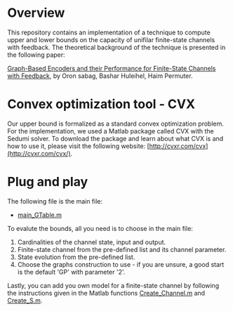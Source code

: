 # Overview
This repository contains an implementation of a technique to compute upper and lower bounds on the capacity of unifilar finite-state channels with feedback. The theoretical background of the technique is presented in the following paper:

[Graph-Based Encoders and their Performance for Finite-State Channels with Feedback](https://arxiv.org/abs/1907.08063), by Oron sabag, Bashar Huleihel, Haim Permuter.

# Convex optimization tool - CVX
Our upper bound is formalized as a standard convex optimization problem. For the implementation, we used a Matlab package called CVX with the Sedumi solver. To download the package and learn about what CVX is and how to use it, please visit the following website: [http://cvxr.com/cvx](http://cvxr.com/cvx/).  

# Plug and play
The following file is the main file:
- [main_GTable.m](https://github.com/Basharh1/Bounds_on_Finite_State_Channels/blob/master/Code/Main_GTable.m) 

To evalute the bounds, all you need is to choose in the main file:
1. Cardinalities of the channel state, input and output.
2. Finite-state channel from the pre-defined list and its channel parameter.
3. State evolution from the pre-defined list.
4. Choose the graphs construction to use - if you are unsure, a good start is the default 'GP' with parameter '2'.  

Lastly, you can add you own model for a finite-state channel by following the instructions given in the Matlab functions [Create_Channel.m](https://github.com/Basharh1/Bounds_on_Finite_State_Channels/blob/master/Code/Create_Channel.m) and [Create_S.m](https://github.com/Basharh1/Bounds_on_Finite_State_Channels/blob/master/Code/Create_S.m).
